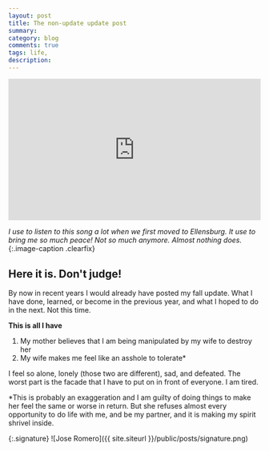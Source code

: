 ```yaml
---
layout: post
title: The non-update update post
summary:
category: blog
comments: true
tags: life,
description: 
---
```


 <style>.embed-container { position: relative; padding-bottom: 56.25%; height: 0; overflow: hidden; max-width: 100%; } .embed-container iframe, .embed-container object, .embed-container embed { position: absolute; top: 0; left: 0; width: 100%; height: 100%; }</style>
<div class='embed-container'><iframe src='https://www.youtube.com/embed/VMx-Pua_HPc?rel=0&amp;t=20s&amp;showinfo=0' frameborder='0' allowfullscreen></iframe></div>

*I use to listen to this song a lot when we first moved to Ellensburg. It use to bring me so much peace! Not so much anymore. Almost nothing does.*{:.image-caption .clearfix}

## Here it is. Don't judge!
By now in recent years I would already have posted my fall update. What I have done, learned, or become in the previous year, and what I hoped to do in the next. Not this time. 

**This is all I have**
1. My mother believes that I am being manipulated by my wife to destroy her
2. My wife makes me feel like an asshole to tolerate*

I feel so alone, lonely (those two are different), sad, and defeated. The worst part is the facade that I have to put on in front of everyone. I am tired. 

*This is probably an exaggeration and I am guilty of doing things to make her feel the same or worse in return. But she refuses almost every opportunity to do life with me, and be my partner, and it is making my spirit shrivel inside. 

{:.signature}
![Jose Romero]({{ site.siteurl }}/public/posts/signature.png)

